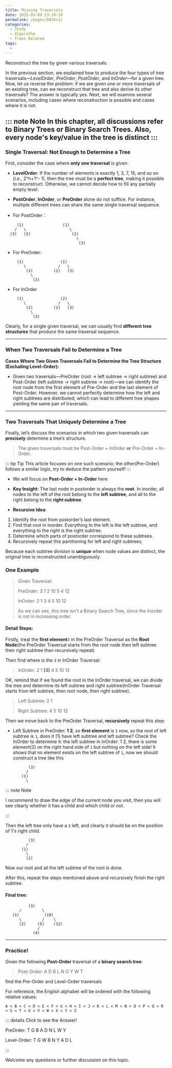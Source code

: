 ```yaml
---
title: Missing Traversals
date: 2025-03-09 23:19:29
permalink: /pages/b834c1/
categories:
  - Study
  - Algorithm
  - Trees Related
tags:
  - 
---
```

Reconstruct the tree by given various traversals.
<!-- more -->

In the previous section, we explained how to produce the four types of tree traversals—*LevelOrder*, *PreOrder*, *PostOrder*, and *InOrder*—for a given tree. Now, let us reverse the problem: if we are given one or more traversals of an existing tree, can we reconstruct that tree and also derive its other traversals? The answer is typically yes. Next, we will examine several scenarios, including cases where reconstruction is possible and cases where it is not.


::: note Note
 In this chapter, all discussions refer to Binary Trees or Binary Search Trees. Also, every node's key/value in the tree is distinct
:::
---

### **Single Traversal: Not Enough to Determine a Tree**

First, consider the case where **only one traversal** is given:

- **LevelOrder**: If the number of elements is exactly 1, 3, 7, 15, and so on (i.e., 2^h+1^- 1), then the tree must be a **perfect tree**, making it possible to reconstruct. Otherwise, we cannot decide how to fill any partially empty level.

- **PostOrder**, **InOrder**, or **PreOrder** alone do not suffice. For instance, multiple different trees can share the same single traversal sequence.

- For PostOrder：

``` 
     (1)                 (1)
    /   \                   \
  (3)   (2)                  (2)
                               \
                                (3)

```

- For PreOrder:

``` 
     (1)                (1)     
        \              /   \
         (2)         (2)   (3)
           \
            (3)
```
- For InOrder

``` 
     (1)                (2)     
        \              /   \
         (2)         (1)   (3)
           \
            (3)
```

Clearly, for a single given traversal, we can usually find **different tree structures** that produce the same traversal sequence.

---

### **When Two Traversals Fail to Determine a Tree**

**Cases Where Two Given Traversals Fail to Determine the Tree Structure (Excluding Level-Order):**

- Given two traversals—PreOrder (root → left subtree → right subtree) and Post-Order (left subtree → right subtree → root)—we can identify the root node from the first element of Pre-Order and the last element of Post-Order. However, we cannot perfectly determine how the left and right subtrees are distributed, which can lead to different tree shapes yielding the same pair of traversals.

---

### **Two Traversals That Uniquely Determine a Tree**

Finally, let’s discuss the scenarios in which two given traversals can **precisely** determine a tree’s structure.

> The given traversals must be Post-Order + InOrder **or** Pre-Order + In-Order.

::: tip Tip
This article focuses on one such scenario; the other(Pre-Order) follows a similar logic, try to deduce the pattern yourself!
::: 

- We will focus on **Post-Order + In-Order** here

- **Key Insight**: The last node in postorder is always the **root**. In inorder, all nodes to the left of the root belong to the **left subtree**, and all to the right belong to the **right subtree**.

- **Recursive Idea**:

1. Identify the root from postorder’s last element.
2. Find that root in inorder. Everything to the left is the left subtree, and everything to the right is the right subtree.
3. Determine which parts of postorder correspond to these subtrees.
4. Recursively repeat this partitioning for left and right subtrees.

Because each subtree division is **unique** when node values are distinct, the original tree is reconstructed unambiguously.

### One Example
> Given Traversal:
> 
> PreOrder: 3 1 2 10 5 4 12
> 
> InOrder: 2 1 3 4 5 10 12
> 
> As we can see, this tree isn't a Binary Search Tree, since the Inorder is not in increasing order.

#### Detail Steps:

Firstly, treat the **first element**`3` in the PreOrder Traversal as the **Root Node**(the PreOrder Traversal starts from the root node then
left subtree then right subtree then recursively repeat)

Then find where is the `3` in InOrder Traversal:
> InOrder: 2 1 **[3]** 4 5 10 12

OK, remind that if we found the root in the InOrder traversal, we can divide the tree and determine its left
subtree and right subtree(InOrder Traversal starts from left subtree, then root node, then right subtree).

> Left Subtree: 2 1
> 
> Right Subtree: 4 5 10 12

Then we move back to the PreOrder Traversal, **recursively** repeat this step:
- Left Subtree in PreOrder: **1 2**, so **first element** is `1` now, so the root of left subtree is `1`, does it (1) have left subtree and left subtree? Check
the InOrder to determine it: the left subtree in InOrder: 1 2, there is some element(2) on the right hand side of `1` but nothing on the left side! It shows that no
element exists on the left subtree of `1`, now we should construct a tree like this

```Tree
          (3)
         /   
       (1)
         \
```
::: note Note

I recommend to draw the edge of the current node you visit, then you will see clearly whether it has
a child and which child or not.

:::

Then the left tree only have a `2` left, and clearly it should be on the position of 1's right child.
```Tree
          (3)
         /   
       (1)
         \
         (2)
```

Now our root and all the left subtree of the root is done.

After this, repeat the steps mentioned above and recursively finish the right subtree.

#### Final tree:
```Tree
          (3)
      /         \
   (1)           (10)
      \         /    \
      (2)     (5)    (12)
              /
            (4)
```
---
### Practice!

Given the following **Post-Order** traversal of a **binary search tree**:

> Post-Order: A D B L N G Y W T

find the Pre-Order and Level-Order traversals

For reference, the English alphabet will be ordered with the following relative values:

```
A < B < C < D < E < F < G < H < I < J < K < L < M < N < O < P < Q < R < S < T < U < V < W < X < Y < Z

```

::: details Click to see the Answer!

PreOrder: T G B A D N L W Y

Level-Order: T G W B N Y A D L

:::

Welcome any questions or further discussion on this topic.